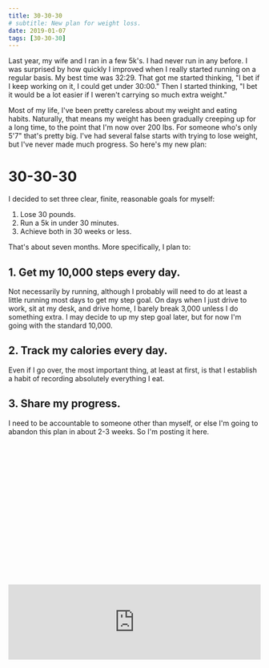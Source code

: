 ```yaml
---
title: 30-30-30
# subtitle: New plan for weight loss.
date: 2019-01-07
tags: [30-30-30]
---
```


Last year, my wife and I ran in a few 5k's. I had never run in any before. I was surprised by how quickly I improved when I really started running on a regular basis. My best time was 32:29. That got me started thinking, "I bet if I keep working on it, I could get under 30:00." Then I started thinking, "I bet it would be a lot easier if I weren't carrying so much extra weight."

Most of my life, I've been pretty careless about my weight and eating habits. Naturally, that means my weight has been gradually creeping up for a long time, to the point that I'm now over 200 lbs. For someone who's only 5'7" that's pretty big. I've had several false starts with trying to lose weight, but I've never made much progress. So here's my new plan:

# 30-30-30
I decided to set three clear, finite, reasonable goals for myself:
1. Lose 30 pounds.
2. Run a 5k in under 30 minutes.
3. Achieve both in 30 weeks or less.

That's about seven months. More specifically, I plan to:
## 1. Get my 10,000 steps every day.
Not necessarily by running, although I probably will need to do at least a little running most days to get my step goal. On days when I just drive to work, sit at my desk, and drive home, I barely break 3,000 unless I do something extra. I may decide to up my step goal later, but for now I'm going with the standard 10,000.

## 2. Track my calories every day.
Even if I go over, the most important thing, at least at first, is that I establish a habit of recording absolutely everything I eat.

## 3. Share my progress.
I need to be accountable to someone other than myself, or else I'm going to abandon this plan in about 2-3 weeks. So I'm posting it here.

<div style="position:relative;padding-top:56.25%">
  <iframe src="https://docs.google.com/spreadsheets/d/e/2PACX-1vSgxbumy-ygf8dOevllyLeUTYBX3P4iBUlw-rdRr-CS6iw6e0BFpOaavcstqAPzIsY39_Txnv8iVXns/pubhtml?gid=0&single=true" style="border:none;width:100%;height1000px"></iframe>
</div>
